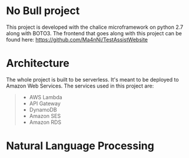 # No Bull project
This project is developed with the chalice microframework on python 2.7 along with BOTO3.
The frontend that goes along with this project can be found here: https://github.com/Ma4nNi/TestAssistWebsite  
  
# Architecture  
The whole project is built to be serverless. It's meant to be deployed to Amazon Web Services. 
The services used in this project are:  
>- AWS Lambda  
>- API Gateway  
>- DynamoDB  
>- Amazon SES  
>- Amazon RDS

# Natural Language Processing
